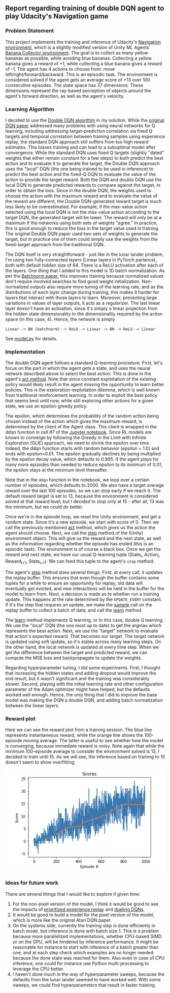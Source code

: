 ## Report regarding training of double DQN agent to play Udacity's Navigation game


###  Problem Statement

This project implements the training and inference of Udacity's  [Navigation environment](https://github.com/udacity/deep-reinforcement-learning/tree/master/p1_navigation), which is a slightly modified version of Unity ML Agents'  [Banana Collector environment](https://github.com/Unity-Technologies/ml-agents/blob/master/docs/Learning-Environment-Examples.md). The goal is to collect as many yellow bananas as possible, while avoiding blue bananas. Collecting a yellow banana gives a reward of +1, while collecting a blue banana gives a reward of -1. The agent has 4 actions to choose from: move left/right/forward/backward. This is an episodic task. The environment is considered solved if the agent gets an average score of +13 over 100 consecutive episodes. The state space has 37 dimensions. These dimensions represent the ray-based perception of objects around the agent's forward direction, as well as the agent's velocity.

### Learning Algorithm

I decided to use the [Double DQN algorithm](https://arxiv.org/pdf/1509.06461.pdf) in my solution. While the [original DQN paper](https://www.cs.toronto.edu/~vmnih/docs/dqn.pdf) addressed many problems with using neural networks for Q learning, including addressing target-prediction correlation via fixed Q targets and temporal correlation between training samples using experience replay, the standard DQN approach still suffers from too high reward estimates. This biases training and can lead to a suboptimal model after convergence. While the standard DQN uses fixed Q targets (slightly "dated" weights that either remain constant for a few steps) to both predict the best action and to evaluate it to generate the target, the Double DQN approach uses the "local" DQN (the one being trained to be used in inference) to predict the best action and the fixed-Q DQN to evaluate the value of the action to provide the target reward. Both the DQN and double DQN use the local DQN to generate predicted rewards to compare against the target, in order to obtain the loss. Since in the double DQN, the weights used to choose the action with the maximum reward and to evaluate the value of the reward are different, the Double DQN-generated reward target is much less likely to be overestimated. For example, if the max-value action selected using the local DQN is not the max-value action according to the target DQN, the generated target will be lower. The reward will only be at a maximum if the networks using both sets of weights "agree."  In practice, this is good enough to reduce the bias in the target value used in training. The original Double DQN paper used two sets of weights to generate the target, but in practice one of them could simply use the weights from the fixed-target approach from the traditional DQN. 

The DQN itself is very straightforward - just like in the lunar lander problem, I'm using two fully-connected layers (Linear layers in PyTorch parlance), both with default hidden size of 64. There is a ReLU activation after each of the layers. One thing that I added to this model is 1D batch normalization. As per the [Batchnorm paper](https://arxiv.org/pdf/1502.03167.pdf), this improves training because normalized values don't require involved searches to find good weight initialization. Non-normalized outputs also require more tuning of the learning rate, and as the distributions of each layer change during training, this makes it harder for layers that interact with those layers to learn. Moreover, preventing large variations in values of layer outputs, it acts as a regularizer.  The last linear layer doesn't have an activation, since it's simply a linear projection from the hidden state dimensionality to the dimensionality required by the action space (in this case, 4). Hence, the network is simply 
```
Linear -> BN (batchnorm) -> ReLU -> Linear -> BN -> ReLU -> Linear
```
See [model.py](https://github.com/mkolod/deep-reinforcement-learning/blob/master/p1_navigation/model.py) for details.

### Implementation

The double DQN agent follows a standard Q-learning procedure. First, let's focus on the part in which the agent gets a state, and uses the neural network described above to select the best action. This is done in the agent's [act method](https://github.com/mkolod/deep-reinforcement-learning/blob/master/p1_navigation/ddqn_agent.py#L59:L78). Note that since constant exploitation of the existing policy would likely result in the agent missing the opportunity to learn better policies. This is the exploration-exploitation dilemma, which is well known from traditional reinforcement learning. In order to exploit the best policy that seems best until now, while still exploring other actions for a given state, we use an epsilon-greedy policy. 

The epsilon, which determines the probability of the random action being chosen instead of the action which gives the maximum reward, is determined by the client of the Agent class. This client is wrapped in the ddqn function in cell #7 of the [Jupyter notebook](https://github.com/mkolod/deep-reinforcement-learning/blob/master/p1_navigation/Navigation.ipynb). Since RL models are known to converge by following the Greedy in the Limit with Infinite Exploration (GLIE) approach, we need to shrink the epsilon over time. Indeed, the ddqn function starts with random behavior (epsilon = 1.0) and ends with epsilon=0.01. The epsilon gradually declines by being multiplied by the epsilon decay value, which defaults to 0.995. If the agent plays for many more episodes than needed to reduce epsilon to its minimum of 0.01, the epsilon stays at the minimum level thereafter. 

Note that in the `ddqn` function in the notebook, we loop over a certain number of episodes, which defaults to 2000. We also have a target average reward over the last 100 episodes, so we can stop early if we reach it. The default reward target is set to 13, because the environment is considered solved at that reward level, but I decided to stop only at 15 - after all, 13 was the minimum, but we could do better.

Once we're in the episode loop, we reset the Unity environment, and get a random state. Since it's a new episode, we start with score of 0. Then we call the previously mentioned [act](https://github.com/mkolod/deep-reinforcement-learning/blob/master/p1_navigation/ddqn_agent.py#L59:L78) method, which gives us the action the agent should choose. Next, we call the [step](https://github.com/mkolod/deep-reinforcement-learning/blob/master/p1_navigation/ddqn_agent.py#L47:L57) method of the (Unity) environment object. This will give us the reward and the next state, as well as the information regarding whether the episode has ended (this is an episodic task). The environment is of course a black box.  Once we get the reward and next state, we have our usual Q-learning tuple (State<sub>t</sub>, Action<sub>t</sub>, Reward<sub>t+1</sub>, State<sub>t+1</sub>). We can feed this tuple to the agent's `step` method.

The agent's [step](https://github.com/mkolod/deep-reinforcement-learning/blob/master/p1_navigation/ddqn_agent.py#L47:L57) method does several things. First, at every call, it updates the replay buffer. This ensures that even though the buffer contains some tuples for a while to ensure an opportunity for replay, old data will eventually get evicted, and new interactions will be held in the buffer for the model to learn from. Next, a decision is made as to whether run a training update. This happens at the rate determined by the `UPDATE_EVERY` constant. If it's the step that requires an update, we make the [sample](https://github.com/mkolod/deep-reinforcement-learning/blob/master/p1_navigation/ddqn_agent.py#L148:L158) call on the replay buffer to collect a batch of data, and call the [learn](https://github.com/mkolod/deep-reinforcement-learning/blob/master/p1_navigation/ddqn_agent.py#L80:L108) method. 

The [learn](https://github.com/mkolod/deep-reinforcement-learning/blob/master/p1_navigation/ddqn_agent.py#L80:L108) method implements Q learning, or in this case, double Q learning. We use the "local" DQN (the one most up to date) to get the argmax which represents the best action. Next, we use the "target" network to evaluate that action's expected reward. That becomes our target. The target network is updated using soft update, so it's stable across many learning steps. On the other hand, the local network is updated at every time step. When we get the difference between the target and predicted reward, we can compute the MSE loss and backpropagate to update the weights.

Regarding hyperparameter tuning, I did some experiments. First, I thought that increasing the hidden states and adding dropout would improve the end result, but it wasn't significant and the training was considerably slower. Second, playing with the initial learning rate and other configuration parameter of the Adam optimizer might have helped, but the defaults worked well enough. Hence, the only thing that I did to improve the base model was making the DQN a double DQN, and adding batch normalization between the linear layers.

### Reward plot

Here we can see the reward plot from a training session. The blue line represents instantaneous reward, while the orange line shows the 100-episode moving average. The latter is useful to see whether how the model is converging, because immediate reward is noisy. Note again that while the minimum 100-episode average to consider the environment solved is 13, I decided to train until 15. As we will see, the inference based on training to 15 doesn't seem to show overfitting.

![reward plot](scores.png)

### Ideas for future work

There are several things that I would like to explore if given time:

1) For the non-pixel version of the model, I think it would be good to see the impacts of [prioritized experience replay](https://arxiv.org/abs/1511.05952) and [dueling DQNs](https://arxiv.org/abs/1511.06581).
2) It would be good to build a model for the pixel version of the model, which is more like the original Atari DQN paper.
3) On the systems side, currently the training step is done efficiently in batch mode, but inference is done with batch size 1. This is a problem because more parallelized implementations, whether CPU-based SIMD or on the GPU, will be hindered by inference performance. It might be reasonable for instance to start with inference of a batch greater than one, and at each step check which examples are no longer needed because the done state was reached for them. Also even in case of CPU inference, one could for instance use Python multi-processing to leverage the CPU better.
4) I haven't done much in the way of hyperparameter sweeps, because the defaults from the lunar lander seemed to have worked well. With some sweeps, we could find hyperparameters that result in faster training.
